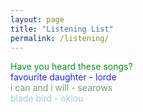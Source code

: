 ```yaml
---
layout: page
title: "Listening List"
permalink: /listening/
---
```


<div style = "color: #00951d;">
  Have you heard these songs?
</div>

<div class ="indent" style = "color: #1d27fa;">
favourite daughter - lorde
</div>
<div class = "indent" style = "color:#719f7e;">
i can and i will - searows
</div>
<div class = "indent" style = "color:#9cced5;">
blade bird - oklou
</div>
